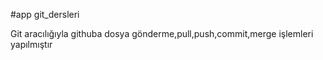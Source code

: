 #app
git_dersleri

Git aracılığıyla githuba dosya gönderme,pull,push,commit,merge işlemleri yapılmıştır
